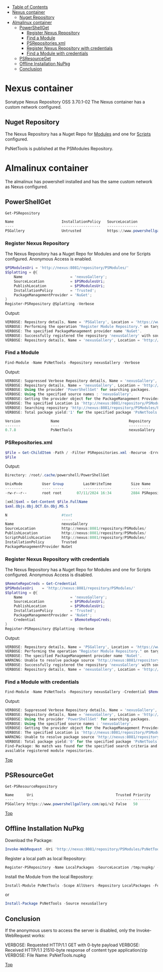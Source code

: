 <!-- TOC -->

- [Table of Contents](#table-of-contents)
- [Nexus container](#nexus-container)
    - [Nuget Repository](#nuget-repository)
- [Almalinux container](#almalinux-container)
    - [PowerShellGet](#powershellget)
        - [Register Nexus Repository](#register-nexus-repository)
        - [Find a Module](#find-a-module)
        - [PSRepositories.xml](#psrepositoriesxml)
        - [Register Nexus Repository with credentials](#register-nexus-repository-with-credentials)
        - [Find a Module with credentials](#find-a-module-with-credentials)
    - [PSResourceGet](#psresourceget)
    - [Offline Installation NuPkg](#offline-installation-nupkg)
    - [Conclusion](#conclusion)

<!-- /TOC -->

# Nexus container

Sonatype Nexus Repository OSS 3.70.1-02
The Nexus container has a custom network configured.

## Nuget Repository

The Nexus Repository has a Nuget Repo for [Modules](http://nexus:8081/repository/PSModules/) and one for [Scripts](http://nexus:8081/repository/PSScripts/) configured.

PsNetTools is published at the PSModules Repository.

# Almalinux container

The almalinux has powershell installed and has the same custom network as Nexus configured.

## PowerShellGet

````powershell
Get-PSRepository

Name                      InstallationPolicy   SourceLocation
----                      ------------------   --------------
PSGallery                 Untrusted            https://www.powershellgallery.com/api/v2
````

### Register Nexus Repository

The Nexus Repository has a Nuget Repo for Modules and one for Scripts configured. Anonymous Access is enabled.

````powershell
$PSModulesUri = 'http://nexus:8081/repository/PSModules/'
$Splatting = @{
    Name                      = 'nexusGallery';
    SourceLocation            = $PSModulesUri;
    PublishLocation           = $PSModulesUri;
    InstallationPolicy        = 'Trusted';
    PackageManagementProvider = 'NuGet';
}
Register-PSRepository @Splatting -Verbose
````

Output:

````powershell
VERBOSE: Repository details, Name = 'PSGallery', Location = 'https://www.powershellgallery.com/api/v2'; IsTrusted = 'False'; IsRegistered = 'True'.
VERBOSE: Performing the operation "Register Module Repository." on target "Module Repository 'nexusGallery' (http://nexus:8081/repository/PSModules/) in provider 'PowerShellGet'.".
VERBOSE: The specified PackageManagement provider name 'NuGet'.
VERBOSE: Successfully registered the repository 'nexusGallery' with source location 'http://nexus:8081/repository/PSModules/'.
VERBOSE: Repository details, Name = 'nexusGallery', Location = 'http://nexus:8081/repository/PSModules/'; IsTrusted = 'True'; IsRegistered = 'True'.
````

### Find a Module

````powershell
Find-Module -Name PsNetTools -Repository nexusGallery -Verbose
````

Output:

````powershell
VERBOSE: Suppressed Verbose Repository details, Name = 'nexusGallery', Location = 'http://nexus:8081/repository/PSModules/'; IsTrusted = 'True'; IsRegistered = 'True'.
VERBOSE: Repository details, Name = 'nexusGallery', Location = 'http://nexus:8081/repository/PSModules/'; IsTrusted = 'True'; IsRegistered = 'True'.
VERBOSE: Using the provider 'PowerShellGet' for searching packages.
VERBOSE: Using the specified source names : 'nexusGallery'.
VERBOSE: Getting the provider object for the PackageManagement Provider 'NuGet'.
VERBOSE: The specified Location is 'http://nexus:8081/repository/PSModules/' and PackageManagementProvider is 'NuGet'.
VERBOSE: Searching repository 'http://nexus:8081/repository/PSModules/FindPackagesById()?id='PsNetTools'' for ''.
VERBOSE: Total package yield:'1' for the specified package 'PsNetTools'.

Version              Name                                Repository           Description
-------              ----                                ----------           -----------
0.7.8                PsNetTools                          nexusGallery         Cross platform PowerShell module to test networ… 
````

### PSRepositories.xml

````powershell
$File = Get-ChildItem -Path / -Filter PSRepositories.xml -Recurse -ErrorAction SilentlyContinue -Force
$File
````

Output:

````powershell
Directory: /root/.cache/powershell/PowerShellGet

UnixMode         User Group         LastWriteTime         Size Name
--------         ---- -----         -------------         ---- ----
-rw-r--r--       root root       07/11/2024 16:34         2884 PSRepositories.xml
````

````powershell
[xml]$xml = Get-Content $File.FullName
$xml.Objs.Obj.DCT.En.Obj.MS.S

N                         #text
-                         -----
Name                      nexusGallery
SourceLocation            http://nexus:8081/repository/PSModules/
PublishLocation           http://nexus:8081/repository/PSModules/
ScriptPublishLocation     http://nexus:8081/repository/PSModules/
InstallationPolicy        Trusted
PackageManagementProvider NuGet
````

### Register Nexus Repository with credentials

The Nexus Repository has a Nuget Repo for Modules and one for Scripts configured. Anonymous Access is disabled.

````powershell
$RemoteRepoCreds = Get-Credential
$PSModulesUri    = 'http://nexus:8081/repository/PSModules/'
$Splatting = @{
    Name                      = 'nexusGallery';
    SourceLocation            = $PSModulesUri;
    PublishLocation           = $PSModulesUri;
    InstallationPolicy        = 'Trusted';
    PackageManagementProvider = 'NuGet';
    Credential                = $RemoteRepoCreds;
}
Register-PSRepository @Splatting -Verbose
````

Output:

````powershell
VERBOSE: Repository details, Name = 'PSGallery', Location = 'https://www.powershellgallery.com/api/v2'; IsTrusted = 'False'; IsRegistered = 'True'.
VERBOSE: Performing the operation "Register Module Repository." on target "Module Repository 'nexusGallery' (http://nexus:8081/repository/PSModules/) in provider 'PowerShellGet'.".
VERBOSE: The specified PackageManagement provider name 'NuGet'.
WARNING: Unable to resolve package source 'http://nexus:8081/repository/PSModules/'.
VERBOSE: Successfully registered the repository 'nexusGallery' with source location 'http://nexus:8081/repository/PSModules/'.
VERBOSE: Repository details, Name = 'nexusGallery', Location = 'http://nexus:8081/repository/PSModules/'; IsTrusted = 'True'; IsRegistered = 'True'.
````

### Find a Module with credentials

````powershell
Find-Module -Name PsNetTools -Repository nexusGallery -Credential $RemoteRepoCreds -Verbose
````

Output:

````powershell
VERBOSE: Suppressed Verbose Repository details, Name = 'nexusGallery', Location = 'http://nexus:8081/repository/PSModules/'; IsTrusted = 'True'; IsRegistered = 'True'.
VERBOSE: Repository details, Name = 'nexusGallery', Location = 'http://nexus:8081/repository/PSModules/'; IsTrusted = 'True'; IsRegistered = 'True'.
VERBOSE: Using the provider 'PowerShellGet' for searching packages.
VERBOSE: Using the specified source names : 'nexusGallery'.
VERBOSE: Getting the provider object for the PackageManagement Provider 'NuGet'.
VERBOSE: The specified Location is 'http://nexus:8081/repository/PSModules/' and PackageManagementProvider is 'NuGet'.
WARNING: Unable to resolve package source 'http://nexus:8081/repository/PSModules/'.
VERBOSE: Total package yield:'0' for the specified package 'PsNetTools'.
Find-Package: No match was found for the specified search criteria and module name 'PsNetTools'. Try Get-PSRepository to see all
available registered module repositories.
````

[Top](#table-of-contents)

## PSResourceGet

````powershell
Get-PSResourceRepository

Name      Uri                                      Trusted Priority
----      ---                                      ------- --------
PSGallery https://www.powershellgallery.com/api/v2 False   50
````

[Top](#table-of-contents)

## Offline Installation NuPkg

Download the Package:

````powershell
Invoke-WebRequest -Uri 'http://nexus:8081/repository/PSModules/PsNetTools/0.7.8' -OutFile '/tmp/nupkg/PsNetTools.nupkg'
````

Register a local path as local Repository:

````powershell
Register-PSRepository -Name LocalPackages -SourceLocation /tmp/nupkg/ -InstallationPolicy Trusted
````

Install the Module from the local Repository:

````powershell
Install-Module PsNetTools -Scope AllUsers -Repository LocalPackages -Force
````

or

````powershell
Install-Package PsNetTools -Source nexusGallery
````

## Conclusion

If the anonymous users to access the server is disabled, only the Invoke-WebRequest works:

VERBOSE: Requested HTTP/1.1 GET with 0-byte payload
VERBOSE: Received HTTP/1.1 21510-byte response of content type application/zip
VERBOSE: File Name: PsNetTools.nupkg

[Top](#table-of-contents)
